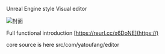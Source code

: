 Unreal Engine style Visual  editor

![封面](https://github.com/hseesh/ELune/assets/36833172/1a249087-590e-472b-bc49-9f8eafc975a5)

Full functional introduction [https://reurl.cc/x6DoNE](https://)

core source is here src/com/yatoufang/editor
